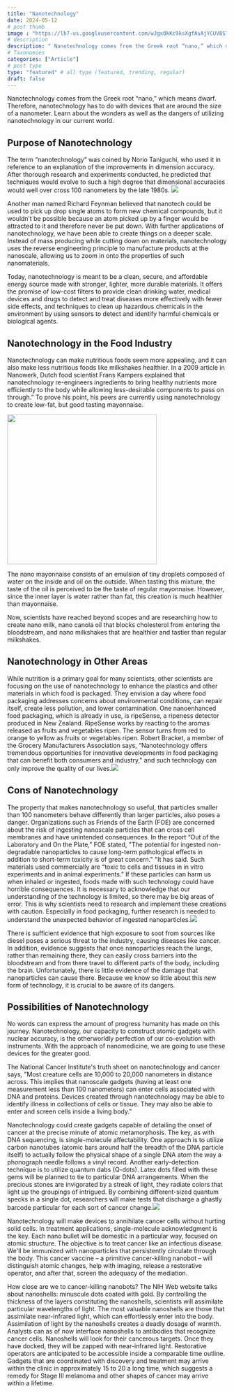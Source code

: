 ```yaml
---
title: "Nanotechnology"
date: 2024-05-12
# post thumb
image : "https://lh7-us.googleusercontent.com/wJgxOkKc9ksXgfAsAjYCUV8STZnw1WNbOS2H87n2Tz-epOay0aFL0LmeeB_BM7KTIAC8i-9EGwqc3fwo1HXpEUXJspz4d5ailXUDFs1o7s9nda9YThJ62wnzkW1Z0SpdF_AjdmjQWxS9oq9iy-a33mY"
# description
description: " Nanotechnology comes from the Greek root “nano,” which means dwarf."
# Taxonomies
categories: ["Article"]
# post type
type: "featured" # all type (featured, trending, regular)
draft: false
---
```


<p>
    Nanotechnology comes from the Greek root “nano,” which means dwarf. Therefore, nanotechnology has to do with devices that are around the size of a nanometer. Learn about the wonders as well as the dangers of utilizing nanotechnology in our current world.
</p>
<h2>
    Purpose of Nanotechnology
</h2>
<p>
    The term “nanotechnology” was coined by Norio Taniguchi, who used it in reference to an explanation of the improvements in dimension accuracy. After thorough research and experiments conducted, he predicted that techniques would evolve to such a high degree that dimensional accuracies would well over cross 100 nanometers by the late 1980s.&nbsp;<img src="https://lh7-us.googleusercontent.com/wJgxOkKc9ksXgfAsAjYCUV8STZnw1WNbOS2H87n2Tz-epOay0aFL0LmeeB_BM7KTIAC8i-9EGwqc3fwo1HXpEUXJspz4d5ailXUDFs1o7s9nda9YThJ62wnzkW1Z0SpdF_AjdmjQWxS9oq9iy-a33mY">
</p>
<p>
    Another man named Richard Feynman believed that nanotech could be used to pick up drop single atoms to form new chemical compounds, but it wouldn’t be possible because an atom picked up by a finger would be attracted to it and therefore never be put down. With further applications of nanotechnology, we have been able to create things on a deeper scale. Instead of mass producing while cutting down on materials, nanotechnology uses the reverse engineering principle to manufacture products at the nanoscale, allowing us to zoom in onto the properties of such nanomaterials.
</p>
<p>
    Today, nanotechnology is meant to be a clean, secure, and affordable energy source made with stronger, lighter, more durable materials. It offers the promise of low-cost filters to provide clean drinking water, medical devices and drugs to detect and treat diseases more effectively with fewer side effects, and techniques to clean up hazardous chemicals in the environment by using sensors to detect and identify harmful chemicals or biological agents.
</p>
<h2>
    Nanotechnology in the Food Industry
</h2>
<p>
    Nanotechnology can make nutritious foods seem more appealing, and it can also make less nutritious foods like milkshakes healthier. In a 2009 article in Nanowerk, Dutch food scientist Frans Kampers explained that nanotechnology re-engineers ingredients to bring healthy nutrients more efficiently to the body while allowing less-desirable components to pass on through.” To prove his point, his peers are currently using nanotechnology to create low-fat, but good tasting mayonnaise.
</p>
<img src="https://lh7-us.googleusercontent.com/-3Hf3xbAuhRZgNzo-KgCfmLCEdhKKdZhfzCY9m_Nsv519YhsFydJtIwKVMwmtHe7l-WgXbyHifMr1F4JNdPhxfDqaOS5hJ-BqB2nPR9tJCE-jlWgXzjx3Ea0mg1pxXCYVrVi4EMgweB__vVWYlIduGU" width="343" height="343">
<p>
    The nano mayonnaise consists of an emulsion of tiny droplets composed of water on the inside and oil on the outside. When tasting this mixture, the taste of the oil is perceived to be the taste of regular mayonnaise. However, since the inner layer is water rather than fat, this creation is much healthier than mayonnaise.
</p>
<p>
    Now, scientists have reached beyond scopes and are researching how to create nano milk, nano canola oil that blocks cholesterol from entering the bloodstream, and nano milkshakes that are healthier and tastier than regular milkshakes.
</p>
<h2>
    Nanotechnology in Other Areas
</h2>
<p>
    While nutrition is a primary goal for many scientists, other scientists are focusing on the use of nanotechnology to enhance the plastics and other materials in which food is packaged. They envision a day where food packaging addresses concerns about environmental conditions, can repair itself, create less pollution, and lower contamination. One nanoenhanced food packaging, which is already in use, is ripeSense, a ripeness detector produced in New Zealand. RipeSense works by reacting to the aromas released as fruits and vegetables ripen. The sensor turns from red to orange to yellow as fruits or vegetables ripen. Robert Bracket, a member of the Grocery Manufacturers Association says, “Nanotechnology offers tremendous opportunities for innovative developments in food packaging that can benefit both consumers and industry," and such technology can only improve the quality of our lives.<img src="https://lh7-us.googleusercontent.com/2_YfI5N7NV3egzA0US-jE-QL3HItmrtMti7vdj6dQlPRjpjaLRYohCk71DX5Zei6RV12gAHQlrv5R92oTpf--5c5eQFCfYMm0tiTm7v_RNtCNxxaRmioeJ8pFkqiuP-alIc-DOF2MyE5HnqHg_d4joU">
</p>
<h2>
    Cons of Nanotechnology
</h2>
<p>
    The property that makes nanotechnology so useful, that particles smaller than 100 nanometers behave differently than larger particles, also poses a danger. Organizations such as Friends of the Earth (FOE) are concerned about the risk of ingesting nanoscale particles that can cross cell membranes and have unintended consequences. In the report “Out of the Laboratory and On the Plate,” FOE stated, "The potential for ingested non-degradable nanoparticles to cause long-term pathological effects in addition to short-term toxicity is of great concern." "It has said. Such materials used commercially are “toxic to cells and tissues in in vitro experiments and in animal experiments.” If these particles can harm us when inhaled or ingested, foods made with such technology could have horrible consequences. It is necessary to acknowledge that our understanding of the technology is limited, so there may be big areas of error. This is why scientists need to research and implement these creations with caution. Especially in food packaging, further research is needed to understand the unexpected behavior of ingested nanoparticles.<img src="https://lh7-us.googleusercontent.com/XDk0vTKcXqL9dOou9-p7h4hPSrQ3LcG7c4vbWmcUpM_FK9jWI1B5V3a7TrKYE_baDuqXXonPwBdgD7Hipz4e2_i3gzcnhNARgGfn7xrsPp-MRXan__bzkWedtn3rffyGkGwl5czO7mIZs0UDewitOSQ">
</p>
<p>
    There is sufficient evidence that high exposure to soot from sources like diesel poses a serious threat to the industry, causing diseases like cancer. In addition, evidence suggests that once nanoparticles reach the lungs, rather than remaining there, they can easily cross barriers into the bloodstream and from there travel to different parts of the body, including the brain. Unfortunately, there is little evidence of the damage that nanoparticles can cause there. Because we know so little about this new form of technology, it is crucial to be aware of its dangers.
</p>
<h2>
    Possibilities of Nanotechnology
</h2>
<p>
    No words can express the amount of progress humanity has made on this journey. Nanotechnology, our capacity to construct atomic gadgets with nuclear accuracy, is the otherworldly perfection of our co-evolution with instruments. With the approach of nanomedicine, we are going to use these devices for the greater good.
</p>
<p>
    The National Cancer Institute's truth sheet on nanotechnology and cancer says, "Most creature cells are 10,000 to 20,000 nanometers in distance across. This implies that nanoscale gadgets (having at least one measurement less than 100 nanometers) can enter cells associated with DNA and proteins. Devices created through nanotechnology may be able to identify illness in collections of cells or tissue. They may also be able to enter and screen cells inside a living body."
</p>
<p>
    Nanotechnology could create gadgets capable of detailing the onset of cancer at the precise minute of atomic metamorphosis. The key, as with DNA sequencing, is single-molecule affectability. One approach is to utilize carbon nanotubes (atomic bars around half the breadth of the DNA particle itself) to actually follow the physical shape of a single DNA atom the way a phonograph needle follows a vinyl record. Another early-detection technique is to utilize quantum dabs (Q-dots). Latex dots filled with these gems will be planned to tie to particular DNA arrangements. When the precious stones are invigorated by a streak of light, they radiate colors that light up the groupings of intrigued. By combining different-sized quantum specks in a single dot, researchers will make tests that discharge a ghastly barcode particular for each sort of cancer change.<img src="https://lh7-us.googleusercontent.com/pKx-F5PitXX_24D4tlYjq7prQ0JHZfrEnEafKdj8HQD0BnYKwJU81uYt_fzaCT7-KID9AR8lWdi9pSJeAGenFVh9nyLEXxqLQXpd3NzlMOvZ9qrdiXJxkP4WQ2jOapvkEH390lydtFNvATkovsl_-T0">
</p>
<p>
    Nanotechnology will make devices to annihilate cancer cells without hurting solid cells. In treatment applications, single-molecule acknowledgment is the key. Each nano bullet will be domestic in a particular way, focused on atomic structure. The objective is to treat cancer like an infectious disease. We'll be immunized with nanoparticles that persistently circulate through the body. This cancer vaccine – a primitive cancer-killing nanobot – will distinguish atomic changes, help with imaging, release a restorative operator, and after that, screen the adequacy of the mediation.
</p>
<p>
    How close are we to cancer-killing nanobots? The NIH Web website talks about nanoshells: minuscule dots coated with gold. By controlling the thickness of the layers constituting the nanoshells, scientists will assimilate particular wavelengths of light. The most valuable nanoshells are those that assimilate near-infrared light, which can effortlessly enter into the body. Assimilation of light by the nanoshells creates a deadly dosage of warmth. Analysts can as of now interface nanoshells to antibodies that recognize cancer cells. Nanoshells will look for their cancerous targets. Once they have docked, they will be zapped with near-infrared light. Restorative operators are anticipated to be accessible inside a comparable time outline. Gadgets that are coordinated with discovery and treatment may arrive within the clinic in approximately 15 to 20 a long time, which suggests a remedy for Stage III melanoma and other shapes of cancer may arrive within a lifetime.
</p>
<p></p>